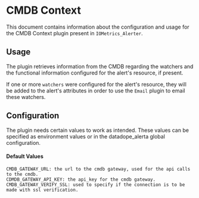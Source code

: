 # CMDB Context

This document contains information about the configuration and usage
for the CMDB Context plugin present in `IOMetrics_Alerter`.

## Usage

The plugin retrieves information from the CMDB regarding the watchers and the functional information
configured for the alert's resource, if present.

If one or more `watchers` were configured for the alert's resource, they will be added to the alert's attributes
in order to use the `Email` plugin to email these watchers.

## Configuration

The plugin needs certain values to work as intended. These values can be specified as
environment values or in the datadope_alerta global configuration.


#### Default Values
    CMDB_GATEWAY_URL: the url to the cmdb gateway, used for the api calls to the cmdb.
    CDMDB_GATEWAY_API_KEY: the api_key for the cmdb gateway.
    CMDB_GATEWAY_VERIFY_SSL: used to specify if the connection is to be made with ssl verification.